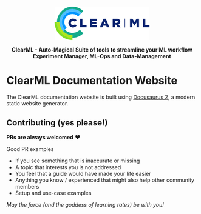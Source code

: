 <div align="center">

<a href="https://app.clear.ml"><img src="https://github.com/allegroai/clearml/blob/master/docs/clearml-logo.svg?raw=true" width="250px"></a>


**ClearML - Auto-Magical Suite of tools to streamline your ML workflow
</br>Experiment Manager, ML-Ops and Data-Management**

</div>

# ClearML Documentation Website

The ClearML documentation website is built using [Docusaurus 2](https://v2.docusaurus.io/), a modern static website generator.


## Contributing (yes please!)

**PRs are always welcomed** :heart:

Good PR examples
* If you see something that is inaccurate or missing
* A topic that interests you is not addressed
* You feel that a guide would have made your life easier
* Anything you know / experienced that might also help other community members
* Setup and use-case examples

_May the force (and the goddess of learning rates) be with you!_
